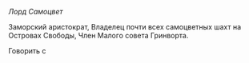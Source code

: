 *Лорд Самоцвет*

Заморский аристократ, Владелец почти всех самоцветных шахт на Островах Свободы, Член Малого совета Гринворта. 

Говорить с 